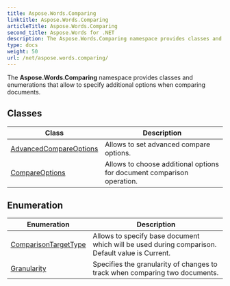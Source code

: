 ```yaml
---
title: Aspose.Words.Comparing
linktitle: Aspose.Words.Comparing
articleTitle: Aspose.Words.Comparing
second_title: Aspose.Words for .NET
description: The Aspose.Words.Comparing namespace provides classes and enumerations that allow to specify additional options when comparing documents in C#.
type: docs
weight: 50
url: /net/aspose.words.comparing/
---
```

The **Aspose.Words.Comparing** namespace provides classes and enumerations that allow to specify additional options when comparing documents.

## Classes

| Class | Description |
| --- | --- |
| [AdvancedCompareOptions](./advancedcompareoptions/) | Allows to set advanced compare options. |
| [CompareOptions](./compareoptions/) | Allows to choose additional options for document comparison operation. |
## Enumeration

| Enumeration | Description |
| --- | --- |
| [ComparisonTargetType](./comparisontargettype/) | Allows to specify base document which will be used during comparison. Default value is Current. |
| [Granularity](./granularity/) | Specifies the granularity of changes to track when comparing two documents. |
